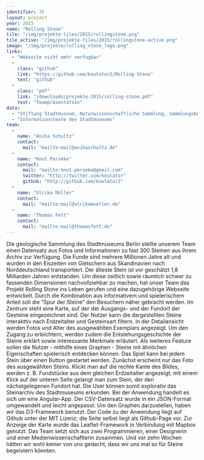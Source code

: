```yaml
---
identifier: 35
layout: project
year: 2015
name: "Rolling Stone"
tile: "/img/projekte-tiles/2015/rollingstone.png"
tile_active: "/img/projekte-tiles/2015/rollingstone-active.png"
image: "/img/projekte/rolling_stone_logo.png"
links:
  - "Webseite nicht mehr verfugbar"
  -
    class: "github"
    link: "https://github.com/knutator2/Rolling-Stone"
    text: "github"
  -
    class: "pdf"
    link: "/downloads/projekte-2015/rolling-stone.pdf"
    text: "Teampräsentation"
data:
  - "Stiftung Stadtmuseum, Naturwissenschaftliche Sammlung, Sammlungsbereich Geologie"
  - "Informationstexte des Stadtmuseums"
team:
  -
    name: "Anika Schultz"
    contact:
      mail: "mailto:mail@anikaschultz.de"
  -
    name: "Knut Perseke"
    contact:
      mail: "mailto:knut.perseke@gmail.com"
      twitter: "http://twitter.com/knutator"
      github: "http://github.com/knutator2"
  -
    name: "Ulrika Müller"
    contact:
      mail: "mailto:mail@ulrikamueller.de"
  -
    name: "Thomas Fett"
    contact:
      mail: "mailto:mail@thomasfett.de"
---
```

Die geologische Sammlung des Stadtmuseums Berlin stellte unserem Team einen Datensatz aus Fotos und Informationen zu
fast 300 Steinen aus ihrem Archiv zur Verfügung. Die Funde sind mehrere Millionen Jahre alt und wurden in den
Eiszeiten von Gletschern aus Skandinavien nach Norddeutschland transportiert. Der älteste Stein ist vor geschätzt
1,8 Milliarden Jahren entstanden. Um diese zeitlich sowie räumlich schwer zu fassenden Dimensionen nachvollziehbar
zu machen, hat unser Team das Projekt Rolling Stone ins Leben gerufen und eine dazugehörige Webseite entwickelt.
Durch die Kombination aus informativem und spielerischem Anteil soll die “Spur der Steine” den Besuchern näher
gebracht werden. Im Zentrum steht eine Karte, auf der der Ausgangs- und der Fundort der Gesteine eingezeichnet sind.
Der Nutzer kann die dargestellten Steine interakttiv nach Erdzeitalter und Gesteinsart filtern. In der Detailansicht
werden Fotos und Alter des ausgewählten Exemplars angezeigt. Um den Zugang zu erleichtern, werden zudem die
Entstehungsgeschichte der Steine erklärt sowie interessante Merkmale erläutert. Als weiteres Feature sollen die Nutzer -
mithilfe eines Graphen - Steine mit ähnlichen Eigenschaften spielerisch entdecken können. Das Spiel kann bei jedem
Stein über einen Button gestartet werden. Zunächst erscheint nur das Foto des ausgewählten Steins. Klickt man auf die
rechte Kante des Bildes, werden z. B. Fundstücke aus dem gleichen Erdzeitalter angezeigt; mit einem Klick auf der unteren
Seite gelangt man zum Stein, der den nächstgelegenen Fundort hat. Die User können somit explorativ das Steinarchiv des
Stadtmuseums erkunden. Bei der Anwendung handelt es sich um eine Angular-App. Der CSV-Datensatz wurde in ein JSON-Format
umgewandelt und leicht angepasst. Um den Graphen darzustellen, haben wir das D3-Framework benutzt. Der Code zu der
Anwendung liegt auf Github unter der MIT Lizenz; die Seite selbst liegt als Github-Page vor. Zur Anzeige der Karte wurde
das Leaflet-Framework in Verbindung mit Mapbox genutzt.  Das Team setzt sich aus zwei Programmieren, einer Designerin
und einer Medienwissenschaftlerin zusammen. Und vor zehn Wochen hätten wir wohl keiner von uns gedacht, dass wir uns mal
so für Steine begeistern könnten.
